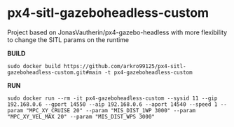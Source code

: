 # px4-sitl-gazeboheadless-custom
Project based on JonasVautherin/px4-gazebo-headless with more flexibility to change the SITL params on the runtime

**BUILD**   

```
sudo docker build https://github.com/arkro99125/px4-sitl-gazeboheadless-custom.git#main -t px4-gazeboheadless-custom
``` 

**RUN**

```
sudo docker run --rm -it px4-gazeboheadless-custom --sysid 11 --gip 192.168.0.6 --gport 14550 --aip 192.168.0.6 --aport 14540 --speed 1 --param "MPC_XY_CRUISE 20" --param "MIS_DIST_1WP 3000" --param "MPC_XY_VEL_MAX 20" --param "MIS_DIST_WPS 3000"
```


